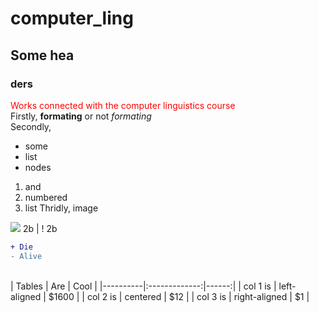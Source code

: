 # computer_ling
## Some hea
### ders
<span style="color:red">Works connected with the computer linguistics course</span><br>
Firstly, **formating** or not *formating*<br>
Secondly,<br>
* some
* list
* nodes
1. and
2. numbered
3. list
Thridly, image
<img src="https://tpc.googlesyndication.com/simgad/9642424186464245223">
2b | ! 2b
<br>

```diff
+ Die
- Alive
```
<br>
| Tables   |      Are      |  Cool |
|----------|:-------------:|------:|
| col 1 is |  left-aligned | $1600 |
| col 2 is |    centered   |   $12 |
| col 3 is | right-aligned |    $1 |
